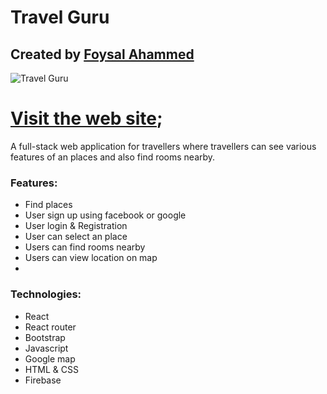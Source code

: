 # Travel Guru
## Created by [Foysal Ahammed](https://github.com/FAsami) 
![Travel Guru](https://i.ibb.co/HrN8Gtv/travel-guru.jpg)



# [Visit the web site](https://travel-guru-a8924.web.app/);

A full-stack web  application  for travellers where travellers can  see various features of an places and also find rooms nearby.

### Features: 
- Find places
- User sign up using facebook or google 
- User login & Registration 
- User can select an place
- Users can find rooms nearby 
- Users can view location on map 
-

### Technologies:
- React
- React router
- Bootstrap
- Javascript 
- Google map 
- HTML & CSS
- Firebase

